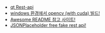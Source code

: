 # 
+ [qt Rest-api](https://github.com/Tropby/QSimpleRestServer)
+ [windows 환경에서 opencv (with cuda) 빌드!](https://yunwoong.tistory.com/26)
+ [Awesome README 참고 사이트!](https://github.com/matiassingers/awesome-readme)
+ [JSONPlaceholder free fake rest api!](https://jsonplaceholder.typicode.com/)


